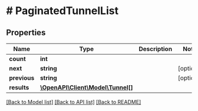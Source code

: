 # # PaginatedTunnelList

## Properties

Name | Type | Description | Notes
------------ | ------------- | ------------- | -------------
**count** | **int** |  |
**next** | **string** |  | [optional]
**previous** | **string** |  | [optional]
**results** | [**\OpenAPI\Client\Model\Tunnel[]**](Tunnel.md) |  |

[[Back to Model list]](../../README.md#models) [[Back to API list]](../../README.md#endpoints) [[Back to README]](../../README.md)
